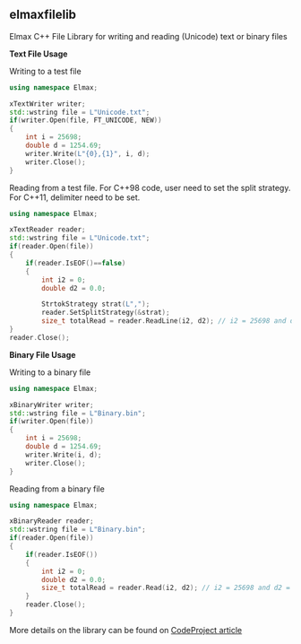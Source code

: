 ## elmaxfilelib

Elmax C++ File Library for writing and reading (Unicode) text or binary files

**Text File Usage**

Writing to a test file

```Cpp
using namespace Elmax;

xTextWriter writer;
std::wstring file = L"Unicode.txt";
if(writer.Open(file, FT_UNICODE, NEW))
{
    int i = 25698;
    double d = 1254.69;
    writer.Write(L"{0},{1}", i, d);
    writer.Close();
}
```

Reading from a test file. For C++98 code, user need to set the split strategy. For C++11, delimiter need to be set.

```Cpp
using namespace Elmax;

xTextReader reader;
std::wstring file = L"Unicode.txt";
if(reader.Open(file))
{
    if(reader.IsEOF()==false)
    {
        int i2 = 0;
        double d2 = 0.0;

        StrtokStrategy strat(L",");
        reader.SetSplitStrategy(&strat);
        size_t totalRead = reader.ReadLine(i2, d2); // i2 = 25698 and d2 = 1254.69
}
reader.Close();
```

**Binary File Usage**

Writing to a binary file

```Cpp
using namespace Elmax;

xBinaryWriter writer;
std::wstring file = L"Binary.bin";
if(writer.Open(file))
{
    int i = 25698;
    double d = 1254.69;
    writer.Write(i, d);
    writer.Close();
}
```
    
Reading from a binary file

```Cpp
using namespace Elmax;

xBinaryReader reader;
std::wstring file = L"Binary.bin";
if(reader.Open(file))
{
    if(reader.IsEOF())
    {
        int i2 = 0;
        double d2 = 0.0;
        size_t totalRead = reader.Read(i2, d2); // i2 = 25698 and d2 = 1254.69
    }
    reader.Close();
}
```

More details on the library can be found on [CodeProject article](http://www.codeproject.com/Articles/465434/Unification-of-Text-and-Binary-File-APIs)